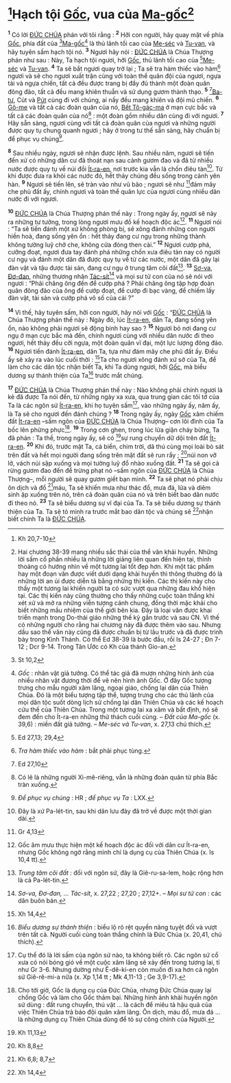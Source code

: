 # [^1@-d825fd9f-987a-4d26-bf35-72dfebd8c604]Hạch tội [Gốc](), vua của [Ma-gốc]()[^1-d825fd9f-987a-4d26-bf35-72dfebd8c604]
<sup><b>1</b></sup> Có lời [ĐỨC CHÚA]() phán với tôi rằng : <sup><b>2</b></sup> Hỡi con người, hãy quay mặt về phía [Gốc](), phía đất của [^2@-d825fd9f-987a-4d26-bf35-72dfebd8c604][Ma-gốc]()[^2-d825fd9f-987a-4d26-bf35-72dfebd8c604] là thủ lãnh tối cao của [Me-séc]() và [Tu-van](), và hãy tuyên sấm hạch tội nó. <sup><b>3</b></sup> Ngươi hãy nói : [ĐỨC CHÚA]() là Chúa Thượng phán như sau : Này, Ta hạch tội ngươi, hỡi [Gốc](), thủ lãnh tối cao của [^3@-d825fd9f-987a-4d26-bf35-72dfebd8c604][Me-séc]() và [Tu-van](). <sup><b>4</b></sup> Ta sẽ bắt ngươi quay trở lại ; Ta sẽ tra hàm thiếc vào hàm[^3-d825fd9f-987a-4d26-bf35-72dfebd8c604] ngươi và sẽ cho ngươi xuất trận cùng với toàn thể quân đội của ngươi, ngựa tải và ngựa chiến, tất cả đều được trang bị đầy đủ thành một đoàn quân đông đảo, tất cả đều mang khiên thuẫn và sử dụng gươm thành thạo. <sup><b>5</b></sup> [^4@-d825fd9f-987a-4d26-bf35-72dfebd8c604][Ba-tư](), Cút và [Pút]() cùng đi với chúng, ai nấy đều mang khiên và đội mũ chiến. <sup><b>6</b></sup> [Gô-me]() và tất cả các đoàn quân của nó, [Bết Tô-gác-ma]() ở mạn cực bắc và tất cả các đoàn quân của nó[^4-d825fd9f-987a-4d26-bf35-72dfebd8c604] : một đoàn gồm nhiều dân cùng đi với ngươi. <sup><b>7</b></sup> Hãy sẵn sàng, ngươi cùng với tất cả đoàn quân của ngươi và những người được quy tụ chung quanh ngươi ; hãy ở trong tư thế sẵn sàng, hãy chuẩn bị để phục vụ chúng[^5-d825fd9f-987a-4d26-bf35-72dfebd8c604].

<sup><b>8</b></sup> Sau nhiều ngày, ngươi sẽ nhận được lệnh. Sau nhiều năm, ngươi sẽ tiến đến xứ có những dân cư đã thoát nạn sau cảnh gươm đao và đã từ nhiều nước được quy tụ về núi đồi [Ít-ra-en](), nơi trước kia vẫn là chốn điêu tàn[^6-d825fd9f-987a-4d26-bf35-72dfebd8c604]. Từ khi được đưa ra khỏi các nước đó, hết thảy chúng đều sống trong cảnh yên hàn. <sup><b>9</b></sup> Ngươi sẽ tiến lên, sẽ tràn vào như vũ bão ; ngươi sẽ như [^5@-d825fd9f-987a-4d26-bf35-72dfebd8c604]đám mây che phủ đất ấy, chính ngươi và toàn thể quân lực của ngươi cùng nhiều dân nước đi với ngươi.

<sup><b>10</b></sup> [ĐỨC CHÚA]() là Chúa Thượng phán thế này : Trong ngày ấy, ngươi sẽ nảy ra những tư tưởng, trong lòng ngươi mưu đồ kế hoạch độc ác[^7-d825fd9f-987a-4d26-bf35-72dfebd8c604]. <sup><b>11</b></sup> Ngươi nói : “Ta sẽ tiến đánh một xứ không phòng bị, sẽ xông đánh những con người hiền hoà, đang sống yên ổn : hết thảy đang cư ngụ trong những thành không tường luỹ chở che, không cửa đóng then cài.” <sup><b>12</b></sup> Ngươi cướp phá, cưỡng đoạt, ngươi đưa tay đánh phá những chốn xưa điêu tàn nay có người cư ngụ và đánh một dân đã được quy tụ về từ các nước, một dân đã gây lại đàn vật và tậu được tài sản, đang cư ngụ ở trung tâm cõi đất[^8-d825fd9f-987a-4d26-bf35-72dfebd8c604]. <sup><b>13</b></sup> [Sơ-va](), [Đơ-đan](), những thương nhân [Tác-sít]()[^9-d825fd9f-987a-4d26-bf35-72dfebd8c604] và mọi sư tử con của nó sẽ nói với ngươi : “Phải chăng ông đến để cướp phá ? Phải chăng ông tập hợp đoàn quân đông đảo của ông để cướp đoạt, để cướp đi bạc vàng, để chiếm lấy đàn vật, tài sản và cướp phá vô số của cải ?”

<sup><b>14</b></sup> Vì thế, hãy tuyên sấm, hỡi con người, hãy nói với [Gốc]() : “[ĐỨC CHÚA]() là Chúa Thượng phán thế này : Ngày đó, lúc [Ít-ra-en](), dân Ta, đang sống yên ổn, nào không phải ngươi sẽ động binh hay sao ? <sup><b>15</b></sup> Ngươi bỏ nơi đang cư ngụ ở mạn cực bắc mà đến, chính ngươi cùng với nhiều dân nước đi theo ngươi, hết thảy đều cỡi ngựa, một đoàn quân vĩ đại, một lực lượng đông đảo. <sup><b>16</b></sup> Ngươi tiến đánh [Ít-ra-en](), dân Ta, tựa như đám mây che phủ đất ấy. Điều ấy sẽ xảy ra vào lúc cuối thời : [^6@-d825fd9f-987a-4d26-bf35-72dfebd8c604]Ta cho ngươi xông đánh xứ sở của Ta, để làm cho các dân tộc nhận biết Ta, khi Ta dùng ngươi, hỡi [Gốc](), mà biểu dương sự thánh thiện của Ta[^10-d825fd9f-987a-4d26-bf35-72dfebd8c604] trước mắt chúng.

<sup><b>17</b></sup> [ĐỨC CHÚA]() là Chúa Thượng phán thế này : Nào không phải chính ngươi là kẻ đã được Ta nói đến, từ những ngày xa xưa, qua trung gian các tôi tớ của Ta là các ngôn sứ [Ít-ra-en](), khi họ tuyên sấm[^11-d825fd9f-987a-4d26-bf35-72dfebd8c604], vào những ngày ấy, năm ấy, là Ta sẽ cho ngươi đến đánh chúng ? <sup><b>18</b></sup> Trong ngày ấy, ngày [Gốc]() xâm chiếm đất [Ít-ra-en]() –sấm ngôn của [ĐỨC CHÚA]() là Chúa Thượng– cơn lôi đình của Ta bốc lên phừng phực[^12-d825fd9f-987a-4d26-bf35-72dfebd8c604]. <sup><b>19</b></sup> Trong cơn ghen, trong lúc lửa giận cháy bừng, Ta đã phán : Ta thề, trong ngày ấy, sẽ có [^7@-d825fd9f-987a-4d26-bf35-72dfebd8c604]sự rung chuyển dữ dội trên đất [Ít-ra-en](). <sup><b>20</b></sup> Khi đó, trước mặt Ta, cá biển, chim trời, dã thú cùng mọi loài bò sát trên đất và hết mọi người đang sống trên mặt đất sẽ run rẩy ; [^8@-d825fd9f-987a-4d26-bf35-72dfebd8c604]núi non vỡ lở, vách núi sập xuống và mọi tường luỹ đổ nhào xuống đất. <sup><b>21</b></sup> Ta sẽ gọi cả rừng gươm đao đến để trừng phạt nó –sấm ngôn của [ĐỨC CHÚA]() là Chúa Thượng–, mỗi người sẽ quay gươm giết bạn mình. <sup><b>22</b></sup> Ta sẽ phạt nó phải chịu ôn dịch và đổ [^9@-d825fd9f-987a-4d26-bf35-72dfebd8c604]máu, Ta sẽ khiến mưa như thác đổ, mưa đá, lửa và diêm sinh ập xuống trên nó, trên cả đoàn quân của nó và trên biết bao dân nước đi theo nó. <sup><b>23</b></sup> Ta sẽ biểu dương sự vĩ đại của Ta. Ta sẽ biểu dương sự thánh thiện của Ta. Ta sẽ tỏ mình ra trước mắt bao dân tộc và chúng sẽ [^10@-d825fd9f-987a-4d26-bf35-72dfebd8c604]nhận biết chính Ta là [ĐỨC CHÚA]().

[^1-d825fd9f-987a-4d26-bf35-72dfebd8c604]: Hai chương 38-39 mang nhiều sắc thái của thể văn khải huyền. Những lời sấm cổ phần nhiều là những lời giảng liên quan đến hiện tại, thỉnh thoảng có hướng nhìn về một tương lai tốt đẹp hơn. Khi một tác phẩm hay một đoạn văn được viết dưới dạng khải huyền thì thông thường đó là những lời an ủi được diễn tả bằng những thị kiến. Các thị kiến này cho thấy một tương lai khiến người ta có sức vượt qua những đau khổ hiện tại. Các thị kiến này cũng thường cho thấy những cuộc toàn thắng khi xét xử và mở ra những viễn tượng cánh chung, đồng thời mặc khải cho biết những mầu nhiệm của thế giới bên kia. Đây là loại văn được khai triển mạnh trong Do-thái giáo những thế kỷ gần trước và sau CN. Vì thế có những người cho rằng hai chương này đã được thêm vào sau. Nhưng dầu sao thể văn này cũng đã được chuẩn bị từ lâu trước và đã được trình bày trong Kinh Thánh. Có thể Ed 38-39 là bước đầu, rồi Is 24-27 ; Đn 7-12 ; Dcr 9-14. Trong Tân Ước có Kh của thánh Gio-an.
[^2-d825fd9f-987a-4d26-bf35-72dfebd8c604]: *Gốc* : nhân vật giả tưởng. Có thể tác giả đã mượn những hình ảnh của nhiều nhân vật đương thời để vẽ nên hình ảnh Gốc. Ở đây Gốc tượng trưng cho mẫu người xâm lăng, ngoại giáo, chống lại dân của Thiên Chúa. Đó là một biểu tượng tập thể, tượng trưng cho các thủ lãnh của mọi dân tộc suốt dòng lịch sử chống lại dân Thiên Chúa và các kế hoạch cứu thế của Thiên Chúa. Trong một tương lai xa xăm và bất định, nó sẽ đem đến cho Ít-ra-en những thử thách cuối cùng. – *Đất của Ma-gốc* (x. 39,6) : miền đất giả tưởng. – *Me-séc và Tu-van*, x. 27,13 chú thích.
[^3-d825fd9f-987a-4d26-bf35-72dfebd8c604]: *Tra hàm thiếc vào hàm* : bắt phải phục tùng.
[^4-d825fd9f-987a-4d26-bf35-72dfebd8c604]: Có lẽ là những người Xi-mê-riêng, vẫn là những đoàn quân từ phía Bắc tràn xuống.
[^5-d825fd9f-987a-4d26-bf35-72dfebd8c604]: *Để phục vụ chúng* : HR ; *để phục vụ Ta* : LXX.
[^6-d825fd9f-987a-4d26-bf35-72dfebd8c604]: Đây là xứ Pa-lét-tin, sau khi dân lưu đày đã trở về được một thời gian dài.
[^7-d825fd9f-987a-4d26-bf35-72dfebd8c604]: Gốc âm mưu thực hiện một kế hoạch độc ác đối với dân cư Ít-ra-en, nhưng Gốc không ngờ rằng mình chỉ là dụng cụ của Thiên Chúa (x. Is 10,4 tt).
[^8-d825fd9f-987a-4d26-bf35-72dfebd8c604]: *Trung tâm cõi đất* : đối với ngôn sứ, đây là Giê-ru-sa-lem, hoặc rộng hơn là cả Pa-lét-tin.
[^9-d825fd9f-987a-4d26-bf35-72dfebd8c604]: *Sơ-va, Đơ-đan, ... Tác-sít*, x. 27,22 ; 27,20 ; 27,12+. – *Mọi sư tử con* : các dân buôn bán.
[^10-d825fd9f-987a-4d26-bf35-72dfebd8c604]: *Biểu dương sự thánh thiện* : biểu lộ rõ rệt quyền năng tuyệt đối và vượt trên tất cả. Người cuối cùng toàn thắng chính là Đức Chúa (x. 20,41, chú thích).
[^11-d825fd9f-987a-4d26-bf35-72dfebd8c604]: Cụ thể đó là lời sấm của ngôn sứ nào, ta không biết rõ. Các ngôn sứ cổ xưa có nói bóng gió về một cuộc xâm lăng sẽ xảy đến trong tương lai, tỉ như Gr 3-6. Nhưng dường như Ê-dê-ki-en còn muốn đi xa hơn cả ngôn sứ Giê-rê-mi-a nữa (x. Xp 1,14 tt ; Mk 4,11-13 ; Ge 3,9-17).
[^12-d825fd9f-987a-4d26-bf35-72dfebd8c604]: Cho tới giờ, Gốc là dụng cụ của Đức Chúa, nhưng Đức Chúa quay lại chống Gốc và làm cho Gốc thảm bại. Những hình ảnh khải huyền ngôn sứ dùng : đất rung chuyển, thú vật ... là cách để miêu tả hậu quả của việc Thiên Chúa trả báo đội quân xâm lăng. Ôn dịch, máu đổ, mưa đá ... là những dụng cụ Thiên Chúa dùng để tỏ sự công chính của Người.
[^1@-d825fd9f-987a-4d26-bf35-72dfebd8c604]: Kh 20,7-10
[^2@-d825fd9f-987a-4d26-bf35-72dfebd8c604]: St 10,2
[^3@-d825fd9f-987a-4d26-bf35-72dfebd8c604]: Ed 27,13; 29,4
[^4@-d825fd9f-987a-4d26-bf35-72dfebd8c604]: Ed 27,10
[^5@-d825fd9f-987a-4d26-bf35-72dfebd8c604]: Gr 4,13
[^6@-d825fd9f-987a-4d26-bf35-72dfebd8c604]: Xh 14,4
[^7@-d825fd9f-987a-4d26-bf35-72dfebd8c604]: Kh 11,13
[^8@-d825fd9f-987a-4d26-bf35-72dfebd8c604]: Kh 8,8
[^9@-d825fd9f-987a-4d26-bf35-72dfebd8c604]: Kh 6,8; 8,7
[^10@-d825fd9f-987a-4d26-bf35-72dfebd8c604]: Xh 14,4